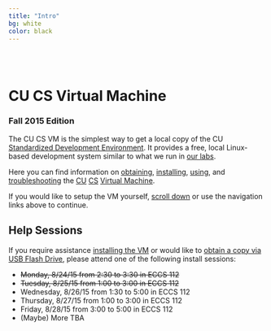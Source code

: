 ```yaml
---
title: "Intro"
bg: white
color: black
---
```


<div class="center">
     <span class="center fa-stack subtlecircle" style="font-size:100px; background:#e8e8e8">
           <i class="fa fa-circle fa-stack-2x text-white"></i>
           <i class="fa fa-desktop fa-stack-1x text-black"></i>
     </span>
     <br>
     <br>
</div>

# CU CS Virtual Machine

### Fall 2015 Edition

The CU CS VM is the simplest way to get a local copy of the CU
[Standardized Development
Environment](https://foundation.cs.colorado.edu/sde/).  It provides a
free, local Linux-based development system similar to what we run in
[our labs](https://csel.cs.colorado.edu).

Here you can find information on [obtaining](#obtain),
[installing](#install), [using](#usage), and [troubleshooting](#faq)
the [CU](http://www.colorado.edu/) [CS](http://www.colorado.edu/cs/) [Virtual
Machine](http://en.wikipedia.org/wiki/Virtual_machine).

If you would like to setup the VM yourself, [scroll down](#obtain) or
use the navigation links above to continue.

## Help Sessions

If you require assistance [installing the VM](#install) or would like
to [obtain a copy via USB Flash Drive](#obtain), please attend one of
the following install sessions:

 - ~~Monday, 8/24/15 from 2:30 to 3:30 in ECCS 112~~
 - ~~Tuesday, 8/25/15 from 1:00 to 3:00 in ECCS 112~~
 - Wednesday, 8/26/15 from 1:30 to 5:00 in ECCS 112
 - Thursday, 8/27/15 from 1:00 to 3:00 in ECCS 112
 - Friday, 8/28/15 from 3:00 to 5:00 in ECCS 112
 - (Maybe) More TBA
